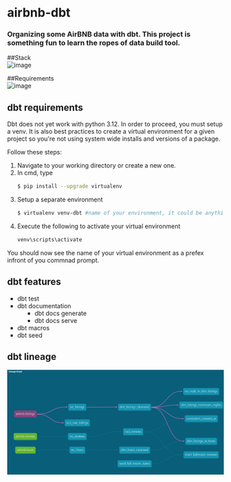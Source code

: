 # airbnb-dbt
### Organizing some AirBNB data with dbt. This project is something fun to learn the ropes of data build tool.
##Stack<br>
![image](https://github.com/user-attachments/assets/1d38c5a4-e462-4c93-a28e-2f0ea5047ff0)

##Requirements<br>
![image](https://github.com/user-attachments/assets/69ed6f90-accf-48d5-8b37-c360372e6194)


## dbt requirements
Dbt does not yet work with python 3.12. In order to proceed, you must setup a venv. It is also best practices to create a virtual environment for a given project so you're not using system wide installs and versions of a package.

Follow these steps:
1. Navigate to your working directory or create a new one.
2. In cmd, type
    ```bash
    $ pip install --upgrade virtualenv
    ```
3. Setup a separate environment
    ```bash
    $ virtualenv venv-dbt #name of your environment, it could be anything
    ```
4. Execute the following to activate your virtual environment
    ```bash
   venv\scripts\activate
    ```

You should now see the name of your virtual environment as a prefex infront of you commnad prompt.

## dbt features
<ul type="square">
    <li> dbt test
    <li> dbt documentation
        <dd><li> dbt docs generate</dd>
        <dd><li> dbt docs serve</dd>
    <li> dbt macros
    <li> dbt seed
</ul>

## dbt lineage<br>
![image](image.png)